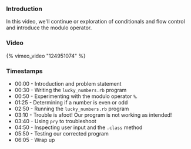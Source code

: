 ### Introduction

In this video, we'll continue or exploration of conditionals and flow control and introduce the modulo operator.


### Video

{% vimeo_video "124951074" %}


### Timestamps

* 00:00 - Introduction and problem statement
* 00:30 - Writing the `lucky_numbers.rb` program
* 00:50 - Experimenting with the modulo operator `%`.
* 01:25 - Determining if a number is even or odd
* 02:50 - Running the `lucky_numbers.rb` program
* 03:10 - Trouble is afoot! Our program is not working as intended!
* 03:40 - Using `pry` to troubleshoot
* 04:50 - Inspecting user input and the `.class` method
* 05:50 - Testing our corrected program
* 06:05 - Wrap up
